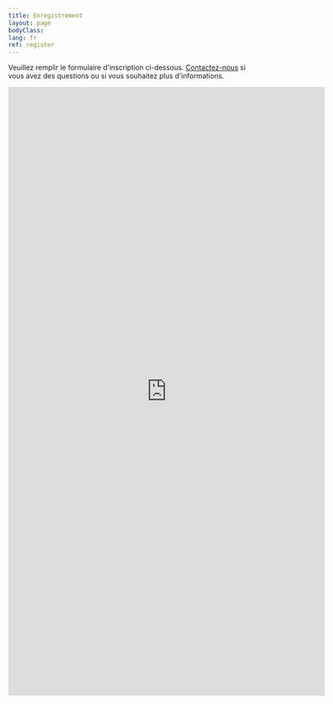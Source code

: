 ```yaml
---
title: Enregistrement
layout: page
bodyClass:
lang: fr
ref: register
---
```


Veuillez remplir le formulaire d'inscription ci-dessous.
[Contactez-nous](/fr/contact) si vous avez des questions ou si vous souhaitez plus d'informations.


<iframe src="https://docs.google.com/forms/d/e/1FAIpQLScr44ONXOb-9-YreEp_xQWJ2DmyuzzbvKVzb8ODjwtv7gd6tw/viewform?embedded=true" width="640" height="1230" frameborder="0" marginheight="0" marginwidth="0">Loading…</iframe>
